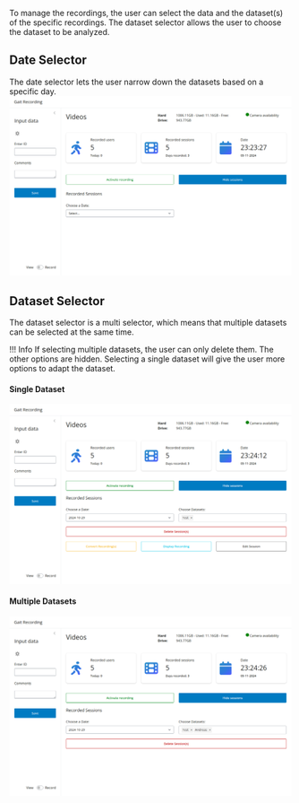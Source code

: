 To manage the recordings, the user can select the data and the dataset(s) of the specific recordings. The dataset
selector allows the user to choose the dataset to be analyzed.

## Date Selector

The date selector lets the user narrow down the datasets based on a specific day.
![choose_a_date.png](../../assets/choose_a_date.png)

## Dataset Selector

The dataset selector is a multi selector, which means that multiple datasets can be selected at the same time.

!!! Info
If selecting multiple datasets, the user can only delete them. The other options are hidden. Selecting a single dataset
will give the user more options to adapt the dataset.

#### Single Dataset

![choose_a_single_dataset.png](../../assets/choose_a_single_dataset.png)

#### Multiple Datasets

![choose_multiple_datasets.png](../../assets/choose_multiple_datasets.png)